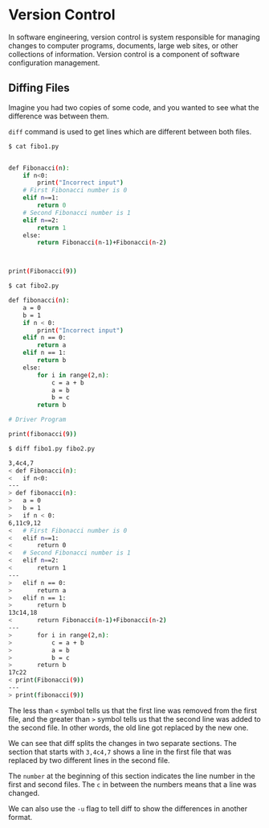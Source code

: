 <h1> Version Control </h1>

In software engineering, version control is system responsible for managing changes to computer programs, documents, large web sites, or other collections of information. Version control is a component of software configuration management.

<h2> Diffing Files </h2>

Imagine you had two copies of some code,
and you wanted to see what the difference was between
them.

`diff` command is used to get lines which are different between both files.

```sh
$ cat fibo1.py 


def Fibonacci(n): 
	if n<0: 
		print("Incorrect input") 
	# First Fibonacci number is 0 
	elif n==1: 
		return 0
	# Second Fibonacci number is 1 
	elif n==2: 
		return 1
	else: 
		return Fibonacci(n-1)+Fibonacci(n-2) 



print(Fibonacci(9)) 

$ cat fibo2.py 

def fibonacci(n): 
	a = 0
	b = 1
	if n < 0: 
		print("Incorrect input") 
	elif n == 0: 
		return a 
	elif n == 1: 
		return b 
	else: 
		for i in range(2,n): 
			c = a + b 
			a = b 
			b = c 
		return b 

# Driver Program 

print(fibonacci(9)) 

$ diff fibo1.py fibo2.py

3,4c4,7
< def Fibonacci(n): 
< 	if n<0: 
---
> def fibonacci(n): 
> 	a = 0
> 	b = 1
> 	if n < 0: 
6,11c9,12
< 	# First Fibonacci number is 0 
< 	elif n==1: 
< 		return 0
< 	# Second Fibonacci number is 1 
< 	elif n==2: 
< 		return 1
---
> 	elif n == 0: 
> 		return a 
> 	elif n == 1: 
> 		return b 
13c14,18
< 		return Fibonacci(n-1)+Fibonacci(n-2) 
---
> 		for i in range(2,n): 
> 			c = a + b 
> 			a = b 
> 			b = c 
> 		return b 
17c22
< print(Fibonacci(9)) 
---
> print(fibonacci(9)) 
```
The less than `<` symbol tells us that
the first line was removed from the first file,
and the greater than `>` symbol tells us that
the second line was added to the second file.
In other words, the old line got replaced by the new one.

We can see that diff splits
the changes in two separate sections.
The section that starts with `3,4c4,7` shows
a line in the first file that was
replaced by two different lines in the second file.

The `number` at the beginning of this section indicates
the line number in the first and second files.
The `c` in between
the numbers means that a line was changed.

We can also
use the `-u` flag to tell
diff to show the differences in
another format. 

